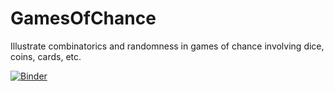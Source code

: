 # GamesOfChance

Illustrate combinatorics and randomness in games of chance involving dice, coins, cards, etc. 

[![Binder](https://mybinder.org/badge_logo.svg)](https://mybinder.org/v2/gh/sinkovit/GamesOfChance/HEAD)
